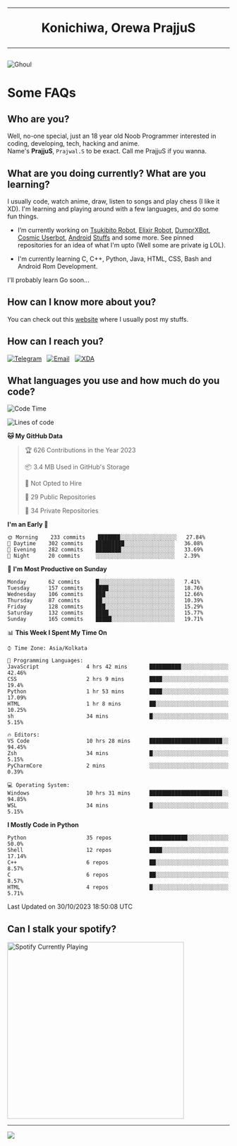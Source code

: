 <h1 align="center"><hr>Konichiwa, Orewa PrajjuS<hr></h1>


<img src="https://telegra.ph/file/6041d22c64479ee5ff802.jpg" alt="Ghoul"/>


<h1>Some FAQs</h1>


<h2>Who are you?</h2>

Well, no-one special, just an 18 year old Noob Programmer interested in coding, developing, tech, hacking and anime.
<br>
Name's <b>PrajjuS</b>, <code>Prajwal.S</code> to be exact. Call me PrajjuS if you wanna.


<h2>What are you doing currently? What are you learning?</h2>

I usually code, watch anime, draw, listen to songs and play chess (I like it XD). I'm learning and playing around with a few languages, and do some fun things.

- I’m currently working on <a href="Https://t.me/PrajjuSAssistantBot">Tsukibito Robot</a>, <a href="https://t.me/projectelixir_bot">Elixir Robot</a>, <a href="https://t.me/DumprXBot">DumprXBot</a>, <a href="https://github.com/SkyLab-Devs/CosmicUserbot">Cosmic Userbot</a>, <a href="https://github.com/Noob-OS">Android</a> <a href="https://github.com/PrajjuS/device_xiaomi_vince">Stuffs</a> and some more. See pinned repositories for an idea of what I'm upto (Well some are private ig LOL).

- I'm currently learning C, C++, Python, Java, HTML, CSS, Bash and Android Rom Development.

I'll probably learn Go soon...


<h2>How can I know more about you?</h2>

You can check out this <a href="https://prajjus.site">website</a> where I usually post my stuffs.


<h2>How can I reach you?</h2>

<a href="https://t.me/PrajjuS"><img src="https://img.shields.io/badge/PrajjuS-2CA5E0?style=flat-square&logo=telegram&logoColor=white" alt="Telegram"/></a>&nbsp;&nbsp;&nbsp;<a href="theprajjus@gmail.com"><img src="https://img.shields.io/badge/theprajjus@gmail.com-D14836?style=flat-square&logo=gmail&logoColor=white" alt="Email"/></a>&nbsp;&nbsp;&nbsp;<a href="https://forum.xda-developers.com/m/prajjus.10388799/"><img src="https://img.shields.io/badge/PrajjuS-F59714?style=flat-square&logo=xda-developers&logoColor=white" alt="XDA"/></a>


<h2>What languages you use and how much do you code?</h2>

<!--START_SECTION:waka-->
![Code Time](http://img.shields.io/badge/Code%20Time-493%20hrs%2032%20mins-blue)

![Lines of code](https://img.shields.io/badge/From%20Hello%20World%20I%27ve%20Written-48%20Thousand%20lines%20of%20code-blue)

**🐱 My GitHub Data** 

> 🏆 626 Contributions in the Year 2023
 > 
> 📦 3.4 MB Used in GitHub's Storage 
 > 
> 🚫 Not Opted to Hire
 > 
> 📜 29 Public Repositories 
 > 
> 🔑 34 Private Repositories  
 > 
**I'm an Early 🐤** 

```text
🌞 Morning    233 commits    ███████░░░░░░░░░░░░░░░░░░   27.84% 
🌆 Daytime    302 commits    █████████░░░░░░░░░░░░░░░░   36.08% 
🌃 Evening    282 commits    ████████░░░░░░░░░░░░░░░░░   33.69% 
🌙 Night      20 commits     ░░░░░░░░░░░░░░░░░░░░░░░░░   2.39%

```
📅 **I'm Most Productive on Sunday** 

```text
Monday       62 commits     █░░░░░░░░░░░░░░░░░░░░░░░░   7.41% 
Tuesday      157 commits    ████░░░░░░░░░░░░░░░░░░░░░   18.76% 
Wednesday    106 commits    ███░░░░░░░░░░░░░░░░░░░░░░   12.66% 
Thursday     87 commits     ██░░░░░░░░░░░░░░░░░░░░░░░   10.39% 
Friday       128 commits    ███░░░░░░░░░░░░░░░░░░░░░░   15.29% 
Saturday     132 commits    ████░░░░░░░░░░░░░░░░░░░░░   15.77% 
Sunday       165 commits    █████░░░░░░░░░░░░░░░░░░░░   19.71%

```


📊 **This Week I Spent My Time On** 

```text
⌚︎ Time Zone: Asia/Kolkata

💬 Programming Languages: 
JavaScript               4 hrs 42 mins       ██████████░░░░░░░░░░░░░░░   42.46% 
CSS                      2 hrs 9 mins        ████░░░░░░░░░░░░░░░░░░░░░   19.4% 
Python                   1 hr 53 mins        ████░░░░░░░░░░░░░░░░░░░░░   17.09% 
HTML                     1 hr 8 mins         ██░░░░░░░░░░░░░░░░░░░░░░░   10.25% 
sh                       34 mins             █░░░░░░░░░░░░░░░░░░░░░░░░   5.15%

🔥 Editors: 
VS Code                  10 hrs 28 mins      ███████████████████████░░   94.45% 
Zsh                      34 mins             █░░░░░░░░░░░░░░░░░░░░░░░░   5.15% 
PyCharmCore              2 mins              ░░░░░░░░░░░░░░░░░░░░░░░░░   0.39%

💻 Operating System: 
Windows                  10 hrs 31 mins      ███████████████████████░░   94.85% 
WSL                      34 mins             █░░░░░░░░░░░░░░░░░░░░░░░░   5.15%

```

**I Mostly Code in Python** 

```text
Python                   35 repos            ████████████░░░░░░░░░░░░░   50.0% 
Shell                    12 repos            ████░░░░░░░░░░░░░░░░░░░░░   17.14% 
C++                      6 repos             ██░░░░░░░░░░░░░░░░░░░░░░░   8.57% 
C                        6 repos             ██░░░░░░░░░░░░░░░░░░░░░░░   8.57% 
HTML                     4 repos             █░░░░░░░░░░░░░░░░░░░░░░░░   5.71%

```



 Last Updated on 30/10/2023 18:50:08 UTC
<!--END_SECTION:waka-->


<h2>Can I stalk your spotify?</h2>

<a href="https://open.spotify.com/user/cotgk31v4nhw20gs5adb29jq5"><img src="https://spotify-readme-prajjus.vercel.app/api?theme=dark&rainbow=true" alt="Spotify Currently Playing" width="400px"/></a>


<hr>


<img src="https://komarev.com/ghpvc/?username=prajjus&label=Profile%20Views&color=000000&style=flat">
